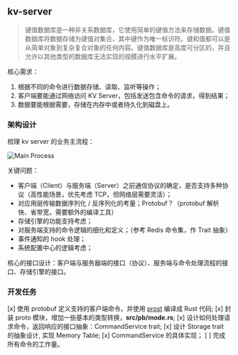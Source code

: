## kv-server

>  键值数据库是一种非关系数据库，它使用简单的键值方法来存储数据。键值数据库将数据存储为键值对集合，其中键作为唯一标识符。键和值都可以是从简单对象到复杂复合对象的任何内容。键值数据库是高度可分区的，并且允许以其他类型的数据库无法实现的规模进行水平扩展。

核心需求：

1. 根据不同的命令进行数据存储、读取、监听等操作；
2. 客户端要能通过网络访问 KV Server，包括发送包含命令的请求，得到结果；
3. 数据要能根据需要，存储在内存中或者持久化到磁盘上。

### 架构设计

梳理 kv server 的业务主流程：

![Main Process](https://static001.geekbang.org/resource/image/67/dc/67894066ecedd65897d5644f949b8cdc.jpg?wh=2617x1584)

关键问题：

* 客户端（Client）与服务端（Server）之前通信协议的确定，是否支持多种协议（高性能场景，优先考虑 TCP，但网络层需要灵活）；
* 对应用层传输数据序列化 / 反序列化的考量；Protobuf？（protobuf 解析快、省带宽，需要额外的编译工具）
* 存储引擎的功能支持考虑；
* 对服务端支持的命令逻辑的细化和定义；（参考 Redis 命令集，作 Trait 抽象）
* 事件通知的 hook 处理；
* 系统配置中心的逻辑考虑；

核心的接口设计：客户端与服务器端的接口（协议）、服务端与命令处理流程的接口、存储引擎的接口。

### 开发任务

[x] 使用 protobuf 定义支持的客户端命令，并使用 [prost]() 编译成 Rust 代码;
[x] 封装 proto 模块，增加一些基本的类型转换，**src/pb/mode.rs**;
[x] 设计如何处理请求命令，返回响应的接口抽象：CommandService trait;
[x] 设计 Storage trait 的抽象设计, 实现 Memory Table;
[x] CommandService 的具体实现；
[ ] 完成所有命令的工作量。